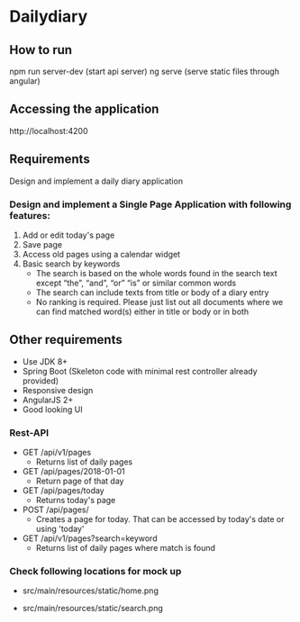# Dailydiary

## How to run
npm run server-dev (start api server)
ng serve (serve static files through angular)

## Accessing the application
http://localhost:4200 


## Requirements

Design and implement a daily diary application

### Design and implement a Single Page Application with following features:
1. Add or edit today's page
2. Save page
3. Access old pages using a calendar widget
4. Basic search by keywords
   - The search is based on the whole words found in the search text except “the”, “and”, “or” “is” or similar common words
   - The search can include texts from title or body of a diary entry
   - No ranking is required. Please just list out all documents where we can find matched word(s) either in title or body or in both

## Other requirements
* Use JDK 8+
* Spring Boot (Skeleton code with minimal rest controller already provided)
* Responsive design
* AngularJS 2+ 
* Good looking UI 

### Rest-API
* GET /api/v1/pages 
    - Returns list of daily pages
* GET /api/pages/2018-01-01 
    - Return page of that day
* GET /api/pages/today   
    - Returns today's page
* POST /api/pages/      
    - Creates a page for today. That can be accessed by today's date or using 'today'
* GET /api/v1/pages?search=keyword 
    - Returns list of daily pages where match is found

    
### Check following locations for mock up

* src/main/resources/static/home.png

* src/main/resources/static/search.png